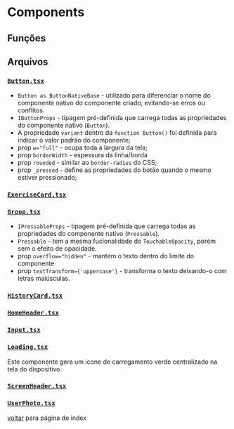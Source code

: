# Components

## Funções

## Arquivos

### [`Button.tsx`](../../mobile/src/components/Button.tsx)

- `Button as ButtonNativeBase` - utilizado para diferenciar o nome do componente nativo do componente criado, evitando-se erros ou conflitos.
- `IButtonProps` - tipagem pré-definida que carrega todas as propriedades do componente nativo (`Button`).
- A propriedade `variant` dentro da `function Button()` foi definida para indicar o valor padrão do componente;
- prop `w="full"` - ocupa toda a largura da tela;
- prop `borderWidth` - espessura da linha/borda
- prop `rounded` - similar ao `border-radius` do CSS;
- prop `_pressed` - define as propriedades do botão quando o mesmo estiver pressionado;

### [`ExerciseCard.tsx`](../../mobile/src/components/ExerciseCard.tsx)

### [`Group.tsx`](../../mobile/src/components/Group.tsx)

- `IPressableProps` - tipagem pré-definida que carrega todas as propriedades do componente nativo (`Pressable`).
- `Pressable` - tem a mesma fucionalidade do `TouchableOpacity`, porém sem o efeito de opacidade.
- prop `overflow="hidden"` - mantem o texto dentro do limite do componente
- prop `textTransform={'uppercase'}` - transforma o texto deixando-o com letras maiúsculas.

### [`HistoryCard.tsx`](../../mobile/src/components/HistoryCard.tsx)

### [`HomeHeader.tsx`](../../mobile/src/components/HomeHeader.tsx)

### [`Input.tsx`](../../mobile/src/components/Input.tsx)

### [`Loading.tsx`](../../mobile/src/components/Loading.tsx)

Este componente gera um ícone de carregamento verde centralizado na tela do dispositivo.

### [`ScreenHeader.tsx`](../../mobile/src/components/ScreenHeader.tsx)

### [`UserPhoto.tsx`](../../mobile/src/components/UserPhoto.tsx)

[voltar](index.md) para página de index
